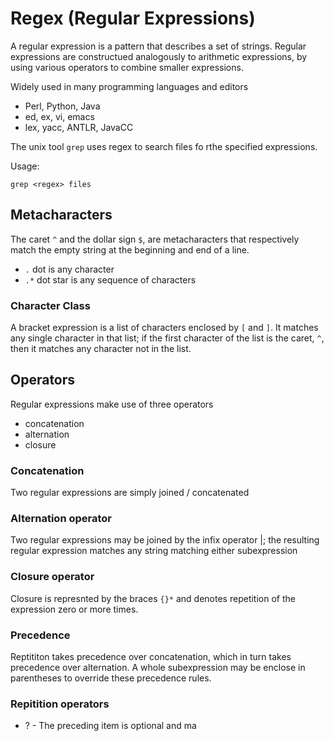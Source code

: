 # Regex (Regular Expressions)
A regular expression is a pattern that describes a set of strings. Regular expressions are constructued analogously to arithmetic expressions, by using various operators to combine smaller
expressions.

Widely used in many programming languages and editors
* Perl, Python, Java
* ed, ex, vi, emacs
* lex, yacc, ANTLR, JavaCC

The unix tool `grep` uses regex to search files fo rthe specified expressions.

Usage:
```
grep <regex> files
```

## Metacharacters
The caret `^` and the dollar sign `$`, are metacharacters that respectively match the empty string at the beginning and end of a line.
* `.` dot is any character
* `.*` dot star is any sequence of characters

### Character Class
A bracket expression is a list of characters enclosed by `[` and `]`. It matches any single character in that list; if the first character of the list is the caret, `^`, then it
matches any character not in the list.

## Operators
Regular expressions make use of three operators
* concatenation
* alternation
* closure

### Concatenation
Two regular expressions are simply joined / concatenated

### Alternation operator
Two regular expressions may be joined by the infix operator |; the resulting regular expression matches any string matching either subexpression

### Closure operator
Closure is represnted by the braces `{}*` and denotes repetition of the expression zero or more times.

### Precedence
Reptititon takes precedence over concatenation, which in turn takes precedence over alternation. A whole subexpression may be enclose in parentheses to override these precedence rules.

### Repitition operators
* ? - The preceding item is optional and ma

